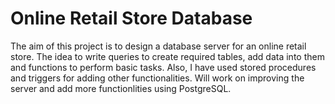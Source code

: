 # Online Retail Store Database

The aim of this project is to design a database server for an online retail store. The idea to write queries to create required tables, add data into them and functions to perform basic tasks. Also, I have used stored procedures and triggers for adding other functionalities. Will work on improving the server and add more functionlities using PostgreSQL.
